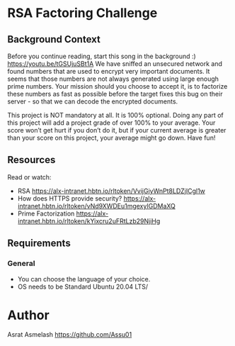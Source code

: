 # RSA Factoring Challenge
## Background Context
Before you continue reading, start this song in the background :) https://youtu.be/tGSUjuSBt1A
We have sniffed an unsecured network and found numbers that are used to encrypt very important documents. It seems that those numbers are not always generated using large enough prime numbers. Your mission should you choose to accept it, is to factorize these numbers as fast as possible before the target fixes this bug on their server - so that we can decode the encrypted documents.

This project is NOT mandatory at all. It is 100% optional. Doing any part of this project will add a project grade of over 100% to your average. Your score won’t get hurt if you don’t do it, but if your current average is greater than your score on this project, your average might go down. Have fun!
## Resources
Read or watch:
* RSA <https://alx-intranet.hbtn.io/rltoken/VvijGiyWnPt8LDZjICgl1w>
* How does HTTPS provide security? <https://alx-intranet.hbtn.io/rltoken/vNd9XWDEu1mgexyIGDMaXQ>
* Prime Factorization <https://alx-intranet.hbtn.io/rltoken/kYixcru2uFRtLzb29NjiHg>
## Requirements
### General
* You can choose the language of your choice.
* OS needs to be Standard Ubuntu 20.04 LTS/
# Author
Asrat Asmelash <https://github.com/Assu01>
